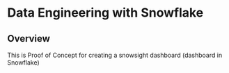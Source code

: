 # Data Engineering with Snowflake

## Overview

This is Proof of Concept for creating a snowsight dashboard (dashboard in Snowflake)



